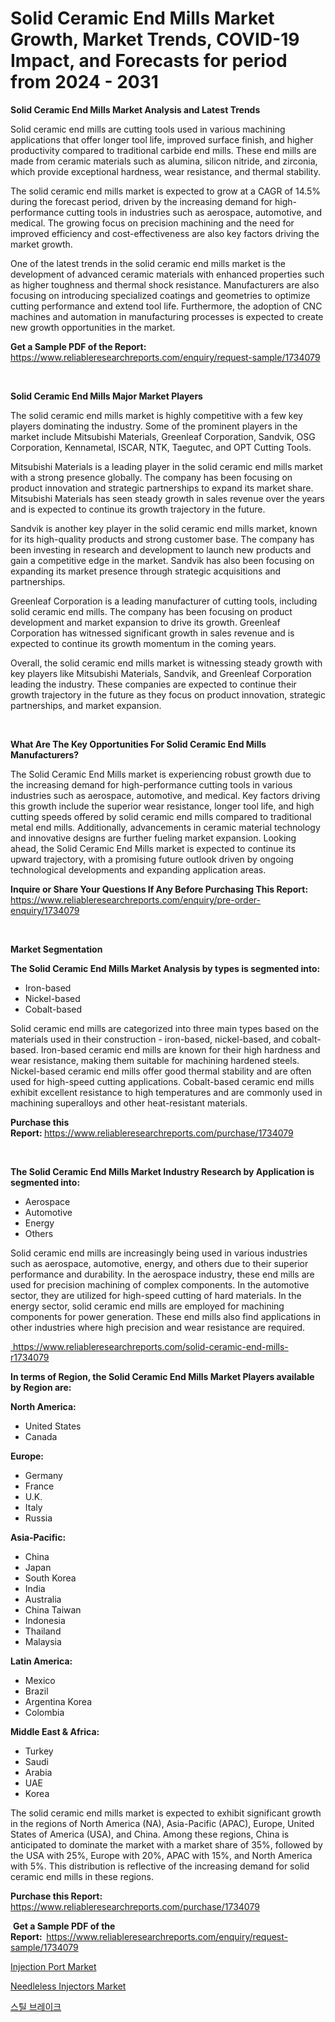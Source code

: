 <p><h1>Solid Ceramic End Mills Market Growth, Market Trends, COVID-19 Impact, and Forecasts for period from 2024 - 2031</h1></p><p><strong>Solid Ceramic End Mills Market Analysis and Latest Trends</strong></p>
<p><p>Solid ceramic end mills are cutting tools used in various machining applications that offer longer tool life, improved surface finish, and higher productivity compared to traditional carbide end mills. These end mills are made from ceramic materials such as alumina, silicon nitride, and zirconia, which provide exceptional hardness, wear resistance, and thermal stability.</p><p>The solid ceramic end mills market is expected to grow at a CAGR of 14.5% during the forecast period, driven by the increasing demand for high-performance cutting tools in industries such as aerospace, automotive, and medical. The growing focus on precision machining and the need for improved efficiency and cost-effectiveness are also key factors driving the market growth.</p><p>One of the latest trends in the solid ceramic end mills market is the development of advanced ceramic materials with enhanced properties such as higher toughness and thermal shock resistance. Manufacturers are also focusing on introducing specialized coatings and geometries to optimize cutting performance and extend tool life. Furthermore, the adoption of CNC machines and automation in manufacturing processes is expected to create new growth opportunities in the market.</p></p>
<p><strong>Get a Sample PDF of the Report:&nbsp;</strong> <a href="https://www.reliableresearchreports.com/enquiry/request-sample/1734079">https://www.reliableresearchreports.com/enquiry/request-sample/1734079</a></p>
<p>&nbsp;</p>
<p><strong>Solid Ceramic End Mills Major Market Players</strong></p>
<p><p>The solid ceramic end mills market is highly competitive with a few key players dominating the industry. Some of the prominent players in the market include Mitsubishi Materials, Greenleaf Corporation, Sandvik, OSG Corporation, Kennametal, ISCAR, NTK, Taegutec, and OPT Cutting Tools.</p><p>Mitsubishi Materials is a leading player in the solid ceramic end mills market with a strong presence globally. The company has been focusing on product innovation and strategic partnerships to expand its market share. Mitsubishi Materials has seen steady growth in sales revenue over the years and is expected to continue its growth trajectory in the future.</p><p>Sandvik is another key player in the solid ceramic end mills market, known for its high-quality products and strong customer base. The company has been investing in research and development to launch new products and gain a competitive edge in the market. Sandvik has also been focusing on expanding its market presence through strategic acquisitions and partnerships.</p><p>Greenleaf Corporation is a leading manufacturer of cutting tools, including solid ceramic end mills. The company has been focusing on product development and market expansion to drive its growth. Greenleaf Corporation has witnessed significant growth in sales revenue and is expected to continue its growth momentum in the coming years.</p><p>Overall, the solid ceramic end mills market is witnessing steady growth with key players like Mitsubishi Materials, Sandvik, and Greenleaf Corporation leading the industry. These companies are expected to continue their growth trajectory in the future as they focus on product innovation, strategic partnerships, and market expansion.</p></p>
<p>&nbsp;</p>
<p><strong>What Are The Key Opportunities For Solid Ceramic End Mills Manufacturers?</strong></p>
<p><p>The Solid Ceramic End Mills market is experiencing robust growth due to the increasing demand for high-performance cutting tools in various industries such as aerospace, automotive, and medical. Key factors driving this growth include the superior wear resistance, longer tool life, and high cutting speeds offered by solid ceramic end mills compared to traditional metal end mills. Additionally, advancements in ceramic material technology and innovative designs are further fueling market expansion. Looking ahead, the Solid Ceramic End Mills market is expected to continue its upward trajectory, with a promising future outlook driven by ongoing technological developments and expanding application areas.</p></p>
<p><strong>Inquire or Share Your Questions If Any Before Purchasing This Report:</strong> <a href="https://www.reliableresearchreports.com/enquiry/pre-order-enquiry/1734079">https://www.reliableresearchreports.com/enquiry/pre-order-enquiry/1734079</a></p>
<p>&nbsp;</p>
<p><strong>Market Segmentation</strong></p>
<p><strong>The Solid Ceramic End Mills Market Analysis by types is segmented into:</strong></p>
<p><ul><li>Iron-based</li><li>Nickel-based</li><li>Cobalt-based</li></ul></p>
<p><p>Solid ceramic end mills are categorized into three main types based on the materials used in their construction - iron-based, nickel-based, and cobalt-based. Iron-based ceramic end mills are known for their high hardness and wear resistance, making them suitable for machining hardened steels. Nickel-based ceramic end mills offer good thermal stability and are often used for high-speed cutting applications. Cobalt-based ceramic end mills exhibit excellent resistance to high temperatures and are commonly used in machining superalloys and other heat-resistant materials.</p></p>
<p><strong>Purchase this Report:&nbsp;</strong><a href="https://www.reliableresearchreports.com/purchase/1734079">https://www.reliableresearchreports.com/purchase/1734079</a></p>
<p>&nbsp;</p>
<p><strong>The Solid Ceramic End Mills Market Industry Research by Application is segmented into:</strong></p>
<p><ul><li>Aerospace</li><li>Automotive</li><li>Energy</li><li>Others</li></ul></p>
<p><p>Solid ceramic end mills are increasingly being used in various industries such as aerospace, automotive, energy, and others due to their superior performance and durability. In the aerospace industry, these end mills are used for precision machining of complex components. In the automotive sector, they are utilized for high-speed cutting of hard materials. In the energy sector, solid ceramic end mills are employed for machining components for power generation. These end mills also find applications in other industries where high precision and wear resistance are required.</p></p>
<p><a href="https://www.reliableresearchreports.com/solid-ceramic-end-mills-r1734079">&nbsp;https://www.reliableresearchreports.com/solid-ceramic-end-mills-r1734079</a></p>
<p><strong>In terms of Region, the Solid Ceramic End Mills Market Players available by Region are:</strong></p>
<p>
    <p> <strong> North America: </strong>
        <ul>
            <li>United States</li>
            <li>Canada</li>
        </ul>
        </p> 
    <p> <strong> Europe: </strong>
        <ul>
            <li>Germany</li>
            <li>France</li>
            <li>U.K.</li>
            <li>Italy</li>
            <li>Russia</li>
        </ul>
        </p> 
    <p> <strong> Asia-Pacific: </strong>
        <ul>
            <li>China</li>
            <li>Japan</li>
            <li>South Korea</li>
            <li>India</li>
            <li>Australia</li>
            <li>China Taiwan</li>
            <li>Indonesia</li>
            <li>Thailand</li>
            <li>Malaysia</li>
        </ul>
        </p> 
    <p> <strong> Latin America: </strong>
        <ul>
            <li>Mexico</li>
            <li>Brazil</li>
            <li>Argentina Korea</li>
            <li>Colombia</li>
        </ul>
        </p> 
    <p> <strong> Middle East & Africa: </strong>
        <ul>
            <li>Turkey</li>
            <li>Saudi</li>
            <li>Arabia</li>
            <li>UAE</li>
            <li>Korea</li>
        </ul>
    </p>
    </p>
<p><p>The solid ceramic end mills market is expected to exhibit significant growth in the regions of North America (NA), Asia-Pacific (APAC), Europe, United States of America (USA), and China. Among these regions, China is anticipated to dominate the market with a market share of 35%, followed by the USA with 25%, Europe with 20%, APAC with 15%, and North America with 5%. This distribution is reflective of the increasing demand for solid ceramic end mills in these regions.</p></p>
<p><strong>Purchase this Report: </strong><a href="https://www.reliableresearchreports.com/purchase/1734079">https://www.reliableresearchreports.com/purchase/1734079</a></p>
<p>&nbsp;<strong>Get a Sample PDF of the Report:&nbsp;&nbsp;</strong><a href="https://www.reliableresearchreports.com/enquiry/request-sample/1734079">https://www.reliableresearchreports.com/enquiry/request-sample/1734079</a></p>
<p><strong></strong></p>
<p><p><a href="https://www.linkedin.com/pulse/injection-port-market-size-trends-complete-industry-overview-2024-njudf?trackingId=ax1I%2BIzlNel6k5c9gnt2Sw%3D%3D">Injection Port Market</a></p><p><a href="https://www.linkedin.com/pulse/needleless-injectors-market-size-cagr-trends-2024-2030-ideauda-1jkie?trackingId=wGYGWlSIDEXImkc27zhgNQ%3D%3D">Needleless Injectors Market</a></p><p><a href="https://medium.com/@bud567768/%EA%B0%95%EC%B2%A0-%EC%A0%9C%EB%8F%99%EC%9E%A5%EC%B9%98-%EC%8B%9C%EC%9E%A5-%EA%B2%BD%EC%9F%81-%EB%B6%84%EC%84%9D-%EC%8B%9C%EC%9E%A5-%EB%8F%99%ED%96%A5-%EB%B0%8F-2031%EB%85%84%EA%B9%8C%EC%A7%80%EC%9D%98-%EC%98%88%EC%B8%A1-12c8501a9a5a">스틸 브레이크</a></p></p>